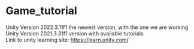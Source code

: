 # Game_tutorial
Unity Version 2022.3.11f1 the newest version, with the one we are working <br>
Unity Version 2021.3.31f1 version with available tutorials                <br>
Link to unity learning site: https://learn.unity.com/                     <br>

